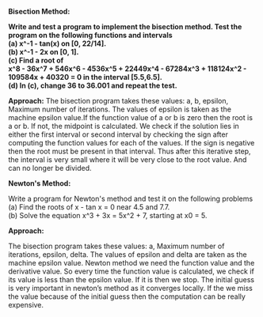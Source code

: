 **Bisection Method:**

**Write and test a program to implement the bisection method. Test the program on the following functions and intervals  
(a) x^-1 - tan(x) on [0, 22/14].  
(b) x^-1 - 2x on [0, 1].  
(c) Find a root of  
x^8 - 36x^7 + 546x^6 - 4536x^5 + 22449x^4 - 67284x^3 + 118124x^2 - 109584x + 40320 = 0 in the interval [5.5,6.5].  
(d) In (c), change 36 to 36.001 and repeat the test.**

**Approach:**
The bisection program takes these values: a, b, epsilon, Maximum number of iterations. The values of epsilon is taken
as the machine epsilon value.If the function value of a or b is zero then the root is a or b. If not, the midpoint is 
calculated. We check if the solution lies in either the first interval or second interval by checking the sign
after computing the function values for each of the values. If the sign is negative then the root
must be present in that interval. Thus after this iterative step, the interval is very small where
it will be very close to the root value. And can no longer be divided.

**Newton's Method:**

Write a program for Newton's method and test it on the following problems
(a) Find the roots of x - tan x = 0 near 4.5 and 7.7.  
(b) Solve the equation x^3 + 3x = 5x^2 + 7, starting at x0 = 5.  

**Approach:**

The bisection program takes these values: a, Maximum number of iterations, epsilon, delta. The values of epsilon and delta 
are taken as the machine epsilon value. Newton method we need the function value and the derivative value. So every time the
function value is calculated, we check if its value is less than the epsilon value. If it is then
we stop. The initial guess is very important in newton’s method as it converges locally. If the
we miss the value because of the initial guess then the computation can be really expensive.
